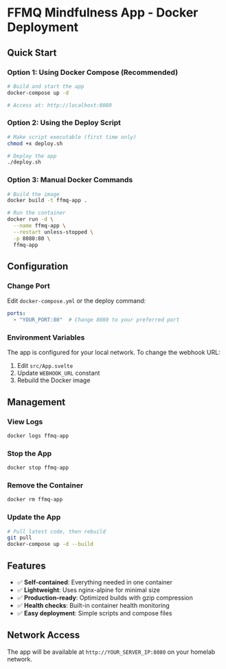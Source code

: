 # FFMQ Mindfulness App - Docker Deployment

## Quick Start

### Option 1: Using Docker Compose (Recommended)
```bash
# Build and start the app
docker-compose up -d

# Access at: http://localhost:8080
```

### Option 2: Using the Deploy Script
```bash
# Make script executable (first time only)
chmod +x deploy.sh

# Deploy the app
./deploy.sh
```

### Option 3: Manual Docker Commands
```bash
# Build the image
docker build -t ffmq-app .

# Run the container
docker run -d \
  --name ffmq-app \
  --restart unless-stopped \
  -p 8080:80 \
  ffmq-app
```

## Configuration

### Change Port
Edit `docker-compose.yml` or the deploy command:
```yaml
ports:
  - "YOUR_PORT:80"  # Change 8080 to your preferred port
```

### Environment Variables
The app is configured for your local network. To change the webhook URL:
1. Edit `src/App.svelte`
2. Update `WEBHOOK_URL` constant
3. Rebuild the Docker image

## Management

### View Logs
```bash
docker logs ffmq-app
```

### Stop the App
```bash
docker stop ffmq-app
```

### Remove the Container
```bash
docker rm ffmq-app
```

### Update the App
```bash
# Pull latest code, then rebuild
git pull
docker-compose up -d --build
```

## Features

- ✅ **Self-contained**: Everything needed in one container
- ✅ **Lightweight**: Uses nginx-alpine for minimal size
- ✅ **Production-ready**: Optimized builds with gzip compression
- ✅ **Health checks**: Built-in container health monitoring
- ✅ **Easy deployment**: Simple scripts and compose files

## Network Access

The app will be available at `http://YOUR_SERVER_IP:8080` on your homelab network.
